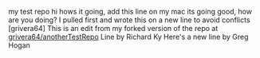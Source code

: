 my test repo
hi hows it going, add this line on my mac
its going good, how are you doing? I pulled first and wrote this on a new line to avoid conflicts
[grivera64] This is an edit from my forked version of the repo at [grivera64/anotherTestRepo](https://github.com/grivera64/anotherTestRepo)
Line by Richard Ky
Here's a new line by Greg Hogan
